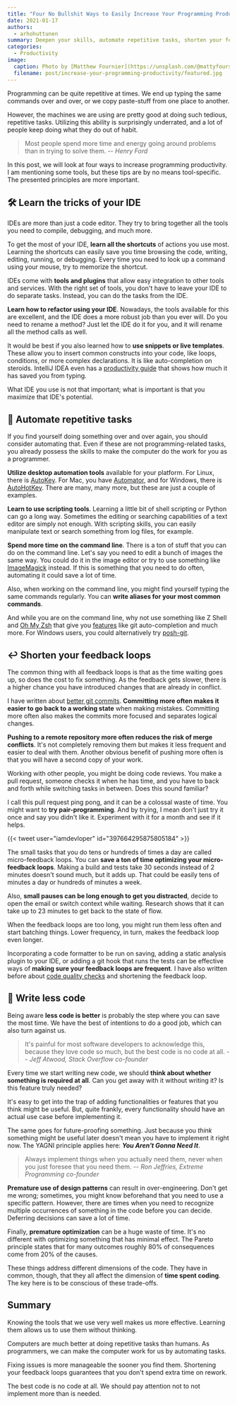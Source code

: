 ```yaml
---
title: "Four No Bullshit Ways to Easily Increase Your Programming Productivity"
date: 2021-01-17
authors:
  - arhohuttunen
summary: Deepen your skills, automate repetitive tasks, shorten your feedback loops, and code less to achieve greater productivity.
categories:
  - Productivity
image:
  caption: Photo by [Matthew Fournier](https://unsplash.com/@mattyfours) on Unsplash
  filename: post/increase-your-programming-productivity/featured.jpg
---
```


Programming can be quite repetitive at times. We end up typing the same commands over and over, or we copy paste-stuff from one place to another.

However, the machines we are using are pretty good at doing such tedious, repetitive tasks. Utilizing this ability is surprisingly underrated, and a lot of people keep doing what they do out of habit.

> Most people spend more time and energy going around problems than in trying to solve them.
> -- <cite>Henry Ford</cite>

In this post, we will look at four ways to increase programming productivity. I am mentioning some tools, but these tips are by no means tool-specific. The presented principles are more important. 

## :hammer_and_wrench: Learn the tricks of your IDE

IDEs are more than just a code editor. They try to bring together all the tools you need to compile, debugging, and much more. 

To get the most of your IDE, **learn all the shortcuts** of actions you use most. Learning the shortcuts can easily save you time browsing the code, writing, editing, running, or debugging. Every time you need to look up a command using your mouse, try to memorize the shortcut.

IDEs come with **tools and plugins** that allow easy integration to other tools and services. With the right set of tools, you don't have to leave your IDE to do separate tasks. Instead, you can do the tasks from the IDE.

**Learn how to refactor using your IDE**. Nowadays, the tools available for this are excellent, and the IDE does a more robust job than you ever will. Do you need to rename a method? Just let the IDE do it for you, and it will rename all the method calls as well. 

It would be best if you also learned how to **use snippets or live templates**. These allow you to insert common constructs into your code, like loops, conditions, or more complex declarations. It is like auto-completion on steroids. IntelliJ IDEA even has a [productivity guide](https://www.jetbrains.com/help/idea/productivity-guide.html) that shows how much it has saved you from typing.

What IDE you use is not that important; what is important is that you maximize that IDE's potential.  

## :mechanical_arm: Automate repetitive tasks

If you find yourself doing something over and over again, you should consider automating that. Even if these are not programming-related tasks, you already possess the skills to make the computer do the work for you as a programmer.

**Utilize desktop automation tools** available for your platform. For Linux, there is [AutoKey](https://github.com/autokey/autokey). For Mac, you have [Automator](https://support.apple.com/en-gb/guide/automator/welcome/mac), and for Windows, there is [AutoHotKey](https://www.autohotkey.com/). There are many, many more, but these are just a couple of examples.

**Learn to use scripting tools**. Learning a little bit of shell scripting or Python can go a long way. Sometimes the editing or searching capabilities of a text editor are simply not enough. With scripting skills, you can easily manipulate text or search something from log files, for example.

**Spend more time on the command line**. There is a ton of stuff that you can do on the command line. Let's say you need to edit a bunch of images the same way. You could do it in the image editor or try to use something like [ImageMagick](https://imagemagick.org/) instead. If this is something that you need to do often, automating it could save a lot of time.

Also, when working on the command line, you might find yourself typing the same commands regularly. You can **write aliases for your most common commands**.

And while you are on the command line, why not use something like Z Shell and [Oh My Zsh](https://github.com/ohmyzsh/ohmyzsh) that give you [features](https://github.com/hmml/awesome-zsh) like git auto-completion and much more. For Windows users, you could alternatively try [posh-git](https://github.com/dahlbyk/posh-git).

## :leftwards_arrow_with_hook: Shorten your feedback loops

The common thing with all feedback loops is that as the time waiting goes up, so does the cost to fix something. As the feedback gets slower, there is a higher chance you have introduced changes that are already in conflict.

I have written about [better git commits](/make-better-git-commits). **Committing more often makes it easier to go back to a working state** when making mistakes. Committing more often also makes the commits more focused and separates logical changes. 

**Pushing to a remote repository more often reduces the risk of merge conflicts**. It's not completely removing them but makes it less frequent and easier to deal with them. Another obvious benefit of pushing more often is that you will have a second copy of your work.

Working with other people, you might be doing code reviews. You make a pull request, someone checks it when he has time, and you have to back and forth while switching tasks in between. Does this sound familiar?  

I call this pull request ping pong, and it can be a colossal waste of time. You might want to **try pair-programming**. And by trying, I mean don't just try it once and say you didn't like it. Experiment with it for a month and see if it helps.

{{< tweet user="iamdevloper" id="397664295875805184" >}}

The small tasks that you do tens or hundreds of times a day are called micro-feedback loops. You can **save a ton of time optimizing your micro-feedback loops**. Making a build and tests take 30 seconds instead of 2 minutes doesn't sound much, but it adds up. That could be easily tens of minutes a day or hundreds of minutes a week. 

Also, **small pauses can be long enough to get you distracted**, decide to open the email or switch context while waiting. Research shows that it can take up to 23 minutes to get back to the state of flow.

When the feedback loops are too long, you might run them less often and start batching things. Lower frequency, in turn, makes the feedback loop even longer.

Incorporating a code formatter to be run on saving, adding a static analysis plugin to your IDE, or adding a git hook that runs the tests can be effective ways of **making sure your feedback loops are frequent**. I have also written before about [code quality checks](/code-quality-checks) and shortening the feedback loop.

## :stop_sign: Write less code

Being aware **less code is better** is probably the step where you can save the most time. We have the best of intentions to do a good job, which can also turn against us.

> It's painful for most software developers to acknowledge this, because they love code so much, but the best code is no code at all.
> -- <cite>Jeff Atwood, Stack Overflow co-founder</cite>

Every time we start writing new code, we should **think about whether something is required at all**. Can you get away with it without writing it? Is this feature truly needed?

It's easy to get into the trap of adding functionalities or features that you think might be useful. But, quite frankly, every functionality should have an actual use case before implementing it. 

The same goes for future-proofing something. Just because you _think_ something might be useful later doesn't mean you have to implement it right now. The YAGNI principle applies here: _**You Aren't Gonna Need It**_.

> Always implement things when you actually need them, never when you just foresee that you need them.
> -- <cite>Ron Jeffries, Extreme Programming co-founder</cite>

**Premature use of design patterns** can result in over-engineering. Don't get me wrong; sometimes, you might know beforehand that you need to use a specific pattern. However, there are times when you need to recognize multiple occurrences of something in the code before you can decide. Deferring decisions can save a lot of time. 

Finally, **premature optimization** can be a huge waste of time. It's no different with optimizing something that has minimal effect. The Pareto principle states that for many outcomes roughly 80% of consequences come from 20% of the causes.

These things address different dimensions of the code. They have in common, though, that they all affect the dimension of **time spent coding**. The key here is to be conscious of these trade-offs.

## Summary

Knowing the tools that we use very well makes us more effective. Learning them allows us to use them without thinking. 

Computers are much better at doing repetitive tasks than humans. As programmers, we can make the computer work for us by automating tasks.

Fixing issues is more manageable the sooner you find them. Shortening your feedback loops guarantees that you don't spend extra time on rework.

The best code is no code at all. We should pay attention not to not implement more than is needed.
